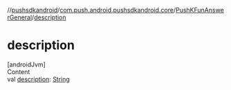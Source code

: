 //[pushsdkandroid](../../index.md)/[com.push.android.pushsdkandroid.core](../index.md)/[PushKFunAnswerGeneral](index.md)/[description](description.md)



# description  
[androidJvm]  
Content  
val [description](description.md): [String](https://kotlinlang.org/api/latest/jvm/stdlib/kotlin/-string/index.html)  



